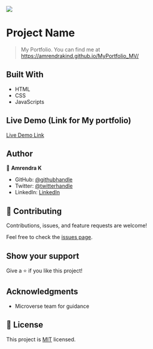![](https://img.shields.io/badge/Microverse-blueviolet)

# Project Name

> My Portfolio. You can find me at https://amrendrakind.github.io/MyPortfolio_MV/


## Built With

- HTML
- CSS
- JavaScripts

## Live Demo (Link for My portfolio)

[Live Demo Link](https://amrendrakind.github.io/MyPortfolio_MV)


## Author

👤 **Amrendra K**

- GitHub: [@githubhandle](https://github.com/amrendrakind)
- Twitter: [@twitterhandle](https://twitter.com/amrendrak_)
- LinkedIn: [LinkedIn](https://linkedin.com/in/amrendraakumar)

## 🤝 Contributing

Contributions, issues, and feature requests are welcome!

Feel free to check the [issues page](../../issues/).

## Show your support

Give a ⭐️ if you like this project!

## Acknowledgments

- Microverse team for guidance

## 📝 License

This project is [MIT](./MIT.md) licensed.
